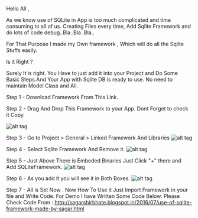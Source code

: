 Hello All ,

As we know use of SQLite in App is too much complicated and time consuming to all of us. Creating Files every time, Add Sqlite Framework and do lots of code debug..Bla..Bla..Bla..

For That Purpose I made my Own framework , Which will do all the Sqlite Stuffs easily.

Is it Right ?

Surely It is right. You Have to just add it into your Project and Do Some Basic Steps.And Your App with Sqlite DB is ready to use. No need to maintain Model Class and All.

Step 1 - Download Framework From This Link.

Step 2 - Drag And Drop This Framework to your App. Dont Forget to check it Copy.

![alt tag](https://1.bp.blogspot.com/-KWyvKGulk-A/V39Se8CL6fI/AAAAAAAACkU/A7F8vuHsqKcE6i8aOgFlJSsZ9XvFc8UIQCLcB/s1600/Screen%2BShot%2B2016-07-08%2Bat%2B12.33.01%2BPM.png)

Step 3 - Go to Project > General > Linked Framework And Libraries
![alt tag](https://3.bp.blogspot.com/-Q_ES9QoqikY/V39THVQwMlI/AAAAAAAACkY/vzqVvObQKAghcRN4uLJ-Q_v_RSFfYv0qgCLcB/s1600/Screen%2BShot%2B2016-07-08%2Bat%2B12.31.44%2BPM.png)

Step 4 - Select Sqlite Framework And Remove it.
![alt tag](https://3.bp.blogspot.com/-DYVB0g04NG0/V39TVrtPzuI/AAAAAAAACkg/W1gJx9uAoCAZD1f06FpDwDjQSdU9lhWegCLcB/s1600/Screen%2BShot%2B2016-07-08%2Bat%2B12.32.23%2BPM.png)

Step 5 - Just Above There is Embeded Binaries Just Click "+" there and Add SQLiteFramework.
![alt tag](https://3.bp.blogspot.com/-kEAoQWMw3wM/V39Tp1VVAKI/AAAAAAAACkk/QsbwSc2TnWclqOStHsfJNLgTU5vlf4d2wCLcB/s1600/Screen%2BShot%2B2016-07-08%2Bat%2B12.32.35%2BPM.png)

Step 6 - As you add it you will see it in Both Boxes.
![alt tag](https://2.bp.blogspot.com/-t6Ylmy-tcqE/V39Tz06ALUI/AAAAAAAACko/WKPXWLpuW806sNfIEyLpSqcYZwo6KwNowCLcB/s1600/Screen%2BShot%2B2016-07-08%2Bat%2B12.32.08%2BPM.png)

Step 7 - All is Set Now . Now How To Use it Just Import Framework in your file and Write Code. For Demo I have Written Some Code Below.
Please Check Code From : http://sagarshirbhate.blogspot.in/2016/07/use-of-sqlite-framework-made-by-sagar.html
